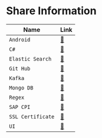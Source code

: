 # Share Information

| Name              | Link                              |
| ----------------- | --------------------------------- |
| `Android`         | [:link:](./Android/)              |
| `C#`              | [:link:](./C#/)                   |
| `Elastic Search`  | [:link:](./ElasticSearch/)        |
| `Git Hub`         | [:link:](./GitHub%20readme.md)    |
| `Kafka`           | [:link:](./Kafka/)                |
| `Mongo DB`        | [:link:](./MongoDb/)              |
| `Regex`           | [:link:](./Regex%20readme.md)     |
| `SAP CPI`         | [:link:](./SAP%20CPI%20Practice/) |
| `SSL Certificate` | [:link:](./SSL%20Certificate/)    |
| `UI`              | [:link:](./UI/)                   |